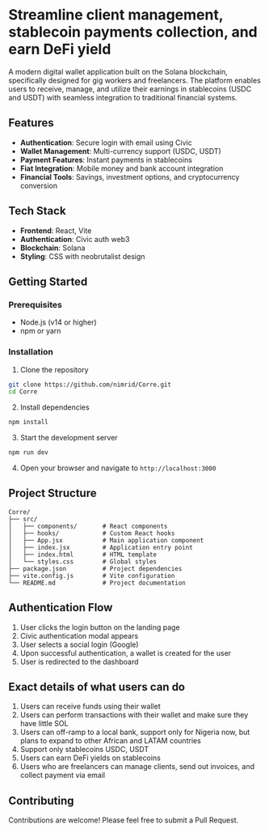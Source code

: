 # Streamline client management, stablecoin payments collection, and earn DeFi yield

A modern digital wallet application built on the Solana blockchain, specifically designed for gig workers and freelancers. The platform enables users to receive, manage, and utilize their earnings in stablecoins (USDC and USDT) with seamless integration to traditional financial systems.

## Features

- **Authentication**: Secure login with email using Civic
- **Wallet Management**: Multi-currency support (USDC, USDT)
- **Payment Features**: Instant payments in stablecoins
- **Fiat Integration**: Mobile money and bank account integration
- **Financial Tools**: Savings, investment options, and cryptocurrency conversion

## Tech Stack

- **Frontend**: React, Vite
- **Authentication**: Civic auth web3
- **Blockchain**: Solana
- **Styling**: CSS with neobrutalist design

## Getting Started

### Prerequisites

- Node.js (v14 or higher)
- npm or yarn

### Installation

1. Clone the repository
```bash
git clone https://github.com/nimrid/Corre.git
cd Corre
```

2. Install dependencies
```bash
npm install
```

3. Start the development server
```bash
npm run dev
```

4. Open your browser and navigate to `http://localhost:3000`

## Project Structure

```
Corre/
├── src/
│   ├── components/       # React components
│   ├── hooks/            # Custom React hooks
│   ├── App.jsx           # Main application component
│   ├── index.jsx         # Application entry point
│   ├── index.html        # HTML template
│   └── styles.css        # Global styles
├── package.json          # Project dependencies
├── vite.config.js        # Vite configuration
└── README.md             # Project documentation
```

## Authentication Flow

1. User clicks the login button on the landing page
2. Civic authentication modal appears
3. User selects a social login (Google)
4. Upon successful authentication, a wallet is created for the user
5. User is redirected to the dashboard

## Exact details of what users can do
1. Users can receive funds using their wallet
2. Users can perform transactions with their wallet and make sure they have little SOL
3. Users can off-ramp to a local bank, support only for Nigeria now, but plans to expand to other African and LATAM countries
4. Support only stablecoins USDC, USDT
5. Users can earn DeFi yields on stablecoins
6. Users who are freelancers can manage clients, send out invoices, and collect payment via email

## Contributing

Contributions are welcome! Please feel free to submit a Pull Request.
